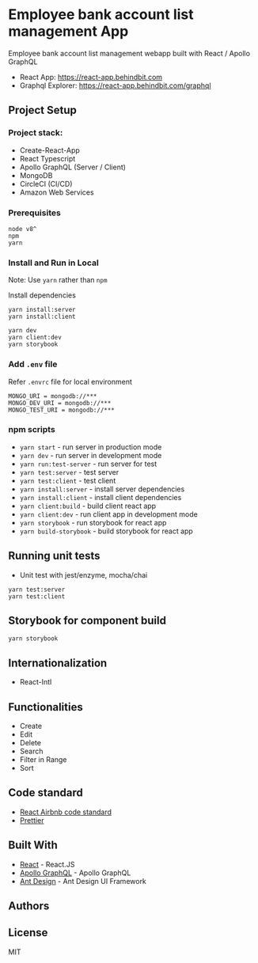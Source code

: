 # Employee bank account list management App

Employee bank account list management webapp built with React / Apollo GraphQL

- React App: https://react-app.behindbit.com
- Graphql Explorer: https://react-app.behindbit.com/graphql

## Project Setup

### Project stack:

- Create-React-App
- React Typescript
- Apollo GraphQL (Server / Client)
- MongoDB
- CircleCI (CI/CD)
- Amazon Web Services

### Prerequisites

```
node v8^
npm
yarn
```

### Install and Run in Local

Note: Use `yarn` rather than `npm`

Install dependencies

```
yarn install:server
yarn install:client
```

```
yarn dev
yarn client:dev
yarn storybook
```

### Add `.env` file

Refer `.envrc` file for local environment

```
MONGO_URI = mongodb://***
MONGO_DEV_URI = mongodb://***
MONGO_TEST_URI = mongodb://***
```

### npm scripts

- `yarn start` - run server in production mode
- `yarn dev` - run server in development mode
- `yarn run:test-server` - run server for test
- `yarn test:server` - test server
- `yarn test:client` - test client
- `yarn install:server` - install server dependencies
- `yarn install:client` - install client dependencies
- `yarn client:build` - build client react app
- `yarn client:dev` - run client app in development mode
- `yarn storybook` - run storybook for react app
- `yarn build-storybook` - build storybook for react app

## Running unit tests

- Unit test with jest/enzyme, mocha/chai

```
yarn test:server
yarn test:client
```

## Storybook for component build

```
yarn storybook
```

## Internationalization

- React-Intl

## Functionalities

- Create
- Edit
- Delete
- Search
- Filter in Range
- Sort

## Code standard

- [React Airbnb code standard](https://github.com/airbnb/javascript/tree/master/react)
- [Prettier](https://prettier.io/)

## Built With

- [React](https://reactjs.org) - React.JS
- [Apollo GraphQL](https://www.apollographql.com/) - Apollo GraphQL
- [Ant Design](https://ant.design/) - Ant Design UI Framework

## Authors


## License

MIT
